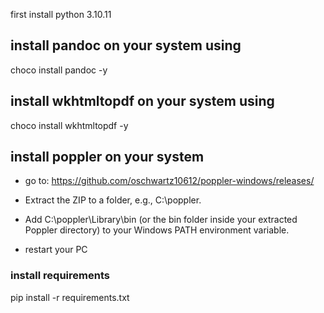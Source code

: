 first install python 3.10.11

## install pandoc on your system using
choco install pandoc -y

## install wkhtmltopdf on your system using
choco install wkhtmltopdf -y

## install poppler on your system 
- go to: https://github.com/oschwartz10612/poppler-windows/releases/

- Extract the ZIP to a folder, e.g., C:\poppler.

- Add C:\poppler\Library\bin (or the bin folder inside your extracted Poppler directory) to your Windows PATH environment variable.

- restart your PC

### install requirements
pip install -r requirements.txt